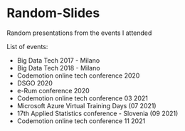 # Random-Slides
Random presentations from the events I attended

List of events:
- Big Data Tech 2017 - Milano
- Big Data Tech 2018 - Milano
- Codemotion online tech conference 2020
- DSGO 2020
- e-Rum conference 2020
- Codemotion online tech conference 03 2021
- Microsoft Azure Virtual Training Days (07 2021)
- 17th Applied Statistics conference - Slovenia (09 2021)
- Codemotion online tech conference 11 2021

